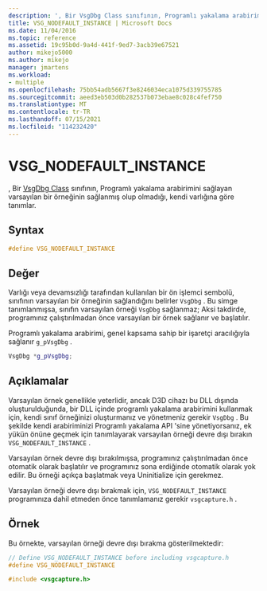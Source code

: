 ```yaml
---
description: ', Bir VsgDbg Class sınıfının, Programlı yakalama arabirimini sağlayan varsayılan bir örneğinin sağlanmış olup olmadığı, kendi varlığına göre tanımlar.'
title: VSG_NODEFAULT_INSTANCE | Microsoft Docs
ms.date: 11/04/2016
ms.topic: reference
ms.assetid: 19c95b0d-9a4d-441f-9ed7-3acb39e67521
author: mikejo5000
ms.author: mikejo
manager: jmartens
ms.workload:
- multiple
ms.openlocfilehash: 75bb54adb5667f3e8246034eca1075d339755785
ms.sourcegitcommit: aeed3eb503d0b282537b073ebae8c028c4fef750
ms.translationtype: MT
ms.contentlocale: tr-TR
ms.lasthandoff: 07/15/2021
ms.locfileid: "114232420"
---
```

# <a name="vsg_nodefault_instance"></a>VSG_NODEFAULT_INSTANCE
, Bir [VsgDbg Class](vsgdbg-class.md) sınıfının, Programlı yakalama arabirimini sağlayan varsayılan bir örneğinin sağlanmış olup olmadığı, kendi varlığına göre tanımlar.

## <a name="syntax"></a>Syntax

```C++
#define VSG_NODEFAULT_INSTANCE
```

## <a name="value"></a>Değer
 Varlığı veya devamsızlığı tarafından kullanılan bir ön işlemci sembolü, sınıfının varsayılan bir örneğinin sağlandığını belirler `VsgDbg` . Bu simge tanımlanmışsa, sınıfın varsayılan örneği `VsgDbg` sağlanmaz; Aksi takdirde, programınız çalıştırılmadan önce varsayılan bir örnek sağlanır ve başlatılır.

 Programlı yakalama arabirimi, genel kapsama sahip bir işaretçi aracılığıyla sağlanır `g_pVsgDbg` .

```cpp
VsgDbg *g_pVsgDbg;
```

## <a name="remarks"></a>Açıklamalar
 Varsayılan örnek genellikle yeterlidir, ancak D3D cihazı bu DLL dışında oluşturulduğunda, bir DLL içinde programlı yakalama arabirimini kullanmak için, kendi sınıf örneğinizi oluşturmanız ve yönetmeniz gerekir `VsgDbg` . Bu şekilde kendi arabiriminizi Programlı yakalama API 'sine yönetiyorsanız, ek yükün önüne geçmek için tanımlayarak varsayılan örneği devre dışı bırakın `VSG_NODEFAULT_INSTANCE` .

 Varsayılan örnek devre dışı bırakılmışsa, programınız çalıştırılmadan önce otomatik olarak başlatılır ve programınız sona erdiğinde otomatik olarak yok edilir. Bu örneği açıkça başlatmak veya Uninitialize için gerekmez.

 Varsayılan örneği devre dışı bırakmak için, `VSG_NODEFAULT_INSTANCE` programınıza dahil etmeden önce tanımlamanız gerekir `vsgcapture.h` .

## <a name="example"></a>Örnek
 Bu örnekte, varsayılan örneği devre dışı bırakma gösterilmektedir:

```cpp
// Define VSG_NODEFAULT_INSTANCE before including vsgcapture.h
#define VSG_NODEFAULT_INSTANCE

#include <vsgcapture.h>
```

